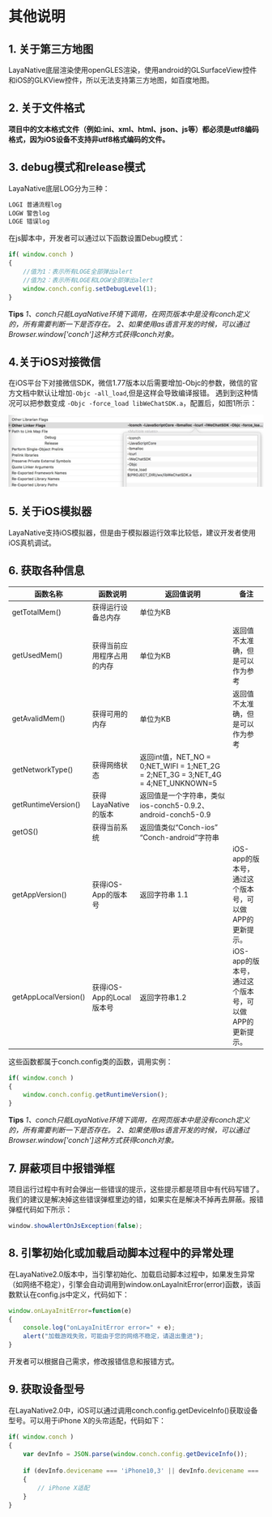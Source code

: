 

# 其他说明

## 1. 关于第三方地图

LayaNative底层渲染使用openGLES渲染，使用android的GLSurfaceView控件和iOS的GLKView控件，所以无法支持第三方地图，如百度地图。

## 2. 关于文件格式

**项目中的文本格式文件（例如:ini、xml、html、json、js等）都必须是utf8编码格式，因为iOS设备不支持非utf8格式编码的文件。**

## 3. debug模式和release模式

LayaNative底层LOG分为三种：

```java
LOGI 普通流程log
LOGW 警告log
LOGE 错误log
```

在js脚本中，开发者可以通过以下函数设置Debug模式：

```javascript
if( window.conch )
{
    //值为1：表示所有LOGE全部弹出alert
    //值为2：表示所有LOGE和LOGW全部弹出alert
    window.conch.config.setDebugLevel(1);
}
```

**Tips**
*1、conch只能LayaNative环境下调用，在网页版本中是没有conch定义的，所有需要判断一下是否存在。*
*2、如果使用as语言开发的时候，可以通过 Browser.window['conch']这种方式获得conch对象。*

## 4.关于iOS对接微信

在iOS平台下对接微信SDK，微信1.77版本以后需要增加-Objc的参数，微信的官方文档中默认让增加`-Objc -all_load`,但是这样会导致编译报错。
遇到到这种情况可以把参数变成 `-Objc -force_load libWeChatSDK.a`，配置后，如图1所示：

![1](img/1.png)

## 5. 关于iOS模拟器

LayaNative支持iOS模拟器，但是由于模拟器运行效率比较低，建议开发者使用iOS真机调试。

## 6. 获取各种信息

| 函数名称                 | 函数说明               | 返回值说明                                    | 备注                               |
| -------------------- | ------------------ | ---------------------------------------- | -------------------------------- |
| getTotalMem()        | 获得运行设备总内存          | 单位为KB                                    |                                  |
| getUsedMem()         | 获得当前应用程序占用的内存      | 单位为KB                                    | 返回值不太准确，但是可以作为参考                 |
| getAvalidMem()       | 获得可用的内存            | 单位为KB                                    | 返回值不太准确，但是可以作为参考                 |
| getNetworkType()     | 获得网络状态             | 返回int值，NET_NO = 0;NET_WIFI = 1;NET_2G = 2;NET_3G = 3;NET_4G = 4;NET_UNKNOWN=5 |                                  |
| getRuntimeVersion()  | 获得LayaNative的版本    | 返回值是一个字符串，类似ios-conch5-0.9.2、android-conch5-0.9 |                                  |
| getOS()              | 获得当前系统             | 返回值类似“Conch-ios” “Conch-android”字符串      |                                  |
| getAppVersion()      | 获得iOS-App的版本号      | 返回字符串 1.1                                | iOS-app的版本号，通过这个版本号，可以做APP的更新提示。 |
| getAppLocalVersion() | 获得iOS-App的Local版本号 | 返回字符串1.2                                 | iOS-app的版本号，通过这个版本号，可以做APP的更新提示。 |

这些函数都属于conch.config类的函数，调用实例：

```javascript
if( window.conch )
{
    window.conch.config.getRuntimeVersion();
}
```

**Tips**
*1、conch只能LayaNative环境下调用，在网页版本中是没有conch定义的，所有需要判断一下是否存在。*
*2、如果使用as语言开发的时候，可以通过 Browser.window['conch']这种方式获得conch对象。*

## 7. 屏蔽项目中报错弹框

项目运行过程中有时会弹出一些错误的提示，这些提示都是项目中有代码写错了。我们的建议是解决掉这些错误弹框里边的错，如果实在是解决不掉再去屏蔽。报错弹框代码如下所示：

```java
window.showAlertOnJsException(false);
```

## 8. 引擎初始化或加载启动脚本过程中的异常处理
在LayaNative2.0版本中，当引擎初始化、加载启动脚本过程中，如果发生异常（如网络不稳定），引擎会自动调用到window.onLayaInitError(error)函数，该函数默认在config.js中定义，代码如下：
```javascript
window.onLayaInitError=function(e)
{
	console.log("onLayaInitError error=" + e);
	alert("加载游戏失败，可能由于您的网络不稳定，请退出重进");
}
```
开发者可以根据自己需求，修改报错信息和报错方式。

## 9. 获取设备型号
在LayaNative2.0中，iOS可以通过调用conch.config.getDeviceInfo()获取设备型号。可以用于iPhone X的头帘适配，代码如下：
```javascript
if( window.conch )
{
    var devInfo = JSON.parse(window.conch.config.getDeviceInfo());

    if (devInfo.devicename === 'iPhone10,3' || devInfo.devicename === 'iPhone10,6')
    {
        // iPhone X适配
    }
}
```